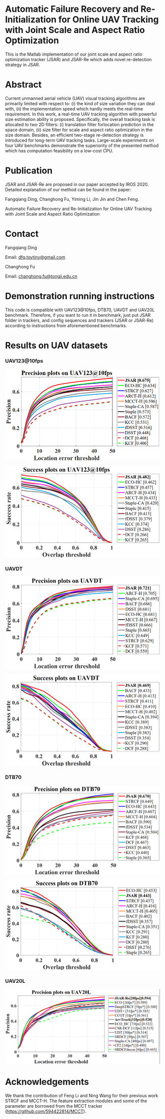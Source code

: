 # Automatic Failure Recovery and Re-Initialization for Online UAV Tracking with Joint Scale and Aspect Ratio Optimization  
This is the Matlab implementation of our joint scale and aspect ratio optimization tracker (JSAR) and JSAR-Re which adds novel re-detection strategy in JSAR.

# Abstract

Current unmanned aerial vehicle (UAV) visual tracking algorithms are primarily limited with respect to: (i) the kind of size variation they can deal with, (ii) the implementation speed which hardly meets the real-time requirement. In this work, a real-time UAV tracking algorithm with powerful size estimation ability is proposed. Specifically, the overall tracking task is allocated to two 2D filters: (i) translation filter forlocation prediction in the space domain, (ii) size filter for scale and aspect ratio optimization in the size domain. Besides, an efficient two-stage re-detection strategy is introduced for long-term UAV tracking tasks. Large-scale experiments on four UAV benchmarks demonstrate the superiority of the presented method which has computation feasibility on a low-cost CPU.

# Publication

 JSAR and JSAR-Re are proposed in our paper accepted by IROS 2020. Detailed explanation of our method can be found in the paper:

Fangqiang Ding, Changhong Fu, Yiming Li, Jin Jin and Chen Feng.

Automatic Failure Recovery and Re-Initialization for Online UAV Tracking with Joint Scale and Aspect Ratio Optimization   

# Contact

Fangqiang Ding

Email: dfq.toytiny@gmail.com

Changhong Fu

Email: [changhong.fu@tongji.edu.cn](mailto:changhong.fu@tongji.edu.cn)

# Demonstration running instructions

This code is compatible with UAV123@10fps, DTB70, UAVDT and UAV20L benchmark. Therefore, if you want to run it in benchmark, just put JSAR folder in trackers,  and config sequences and trackers (JSAR or JSAR-Re) according to instructions from aforementioned benchmarks. 

# Results on UAV datasets

### UAV123@10fps

![](results_OPE/UAV123_10fps/error.png)

![](results_OPE/UAV123_10fps/overlap.png)



### UAVDT

![](results_OPE/UAVDT/error.png)

![](results_OPE/UAVDT/overlap.png)

### DTB70

![](results_OPE/DTB70/error.png)

![](results_OPE/DTB70/overlap.png)

### UAV20L

![](results_OPE/UAV20L/error.png)

# Acknowledgements

We thank the contribution of  Feng Li and Ning Wang for their previous work STRCF and  MCCT-H.  The feature extraction modules and some of the parameter are borrowed from the MCCT tracker (https://github.com/594422814/MCCT). 
